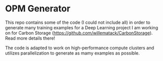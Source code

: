 # OPM Generator

This repo contains some of the code (I could not include all) in order to generate many training examples for a Deep Learning project I am working on for Carbon Storage (https://github.com/willematack/CarbonStorage). Read more details there!

The code is adapted to work on high-performance compute clusters and utilizes parallelization to generate as mamy examples as possible. 
